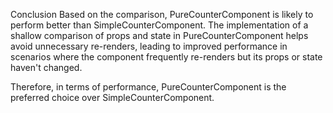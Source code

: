 Conclusion
Based on the comparison, PureCounterComponent is likely to perform better than SimpleCounterComponent. The implementation of a shallow comparison of props and state in PureCounterComponent helps avoid unnecessary re-renders, leading to improved performance in scenarios where the component frequently re-renders but its props or state haven't changed.

Therefore, in terms of performance, PureCounterComponent is the preferred choice over SimpleCounterComponent.